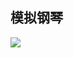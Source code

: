 ## 模拟钢琴  
![](https://github.com/XINCGer/Cocos2d-X_Tools/blob/master/Cocos2d-x_Demo/SimulatedPiano/preview.png)

